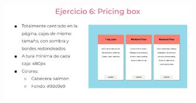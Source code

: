 ![](https://github.com/HenryFabianBoadaRubio/modeladoEnCaja/blob/ejercicio_6/storage/img/ejercicio6.png)